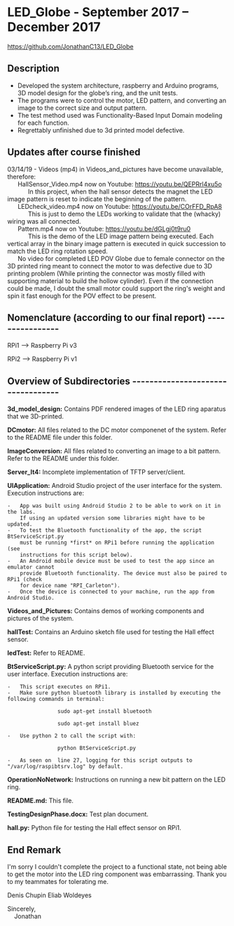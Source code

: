 # LED_Globe - September 2017 – December 2017 
https://github.com/JonathanC13/LED_Globe

## Description

- Developed the system architecture, raspberry and Arduino programs, 3D model design for the globe’s ring, and the unit tests.<br/> 
- The programs were to control the motor, LED pattern, and converting an image to the correct size and output pattern.<br/>
- The test method used was Functionality-Based Input Domain modeling for each function.<br/>
- Regrettably unfinished due to 3d printed model defective.<br/>

## Updates after course finished<br />
03/14/19 - Videos (mp4) in Videos_and_pictures have become unavailable, therefore:<br />
&nbsp;&nbsp;&nbsp;&nbsp;&nbsp;&nbsp;HallSensor_Video.mp4 now on Youtube: https://youtu.be/QEPRrl4xu5o<br />
&nbsp;&nbsp;&nbsp;&nbsp;&nbsp;&nbsp;&nbsp;&nbsp;&nbsp;&nbsp;&nbsp;&nbsp;In this project, when the hall sensor detects the magnet the LED image pattern is reset to indicate the beginning of the pattern.<br />
&nbsp;&nbsp;&nbsp;&nbsp;&nbsp;&nbsp;LEDcheck_video.mp4 now on Youtube: https://youtu.be/COrFFD_RpA8<br />
&nbsp;&nbsp;&nbsp;&nbsp;&nbsp;&nbsp;&nbsp;&nbsp;&nbsp;&nbsp;&nbsp;&nbsp;This is just to demo the LEDs working to validate that the (whacky) wiring was all connected.<br />
&nbsp;&nbsp;&nbsp;&nbsp;&nbsp;&nbsp;Pattern.mp4 now on Youtube: https://youtu.be/dGLgj0t9ru0<br />
&nbsp;&nbsp;&nbsp;&nbsp;&nbsp;&nbsp;&nbsp;&nbsp;&nbsp;&nbsp;&nbsp;&nbsp;This is the demo of the LED image pattern being executed. Each vertical array in the binary image pattern is executed in quick succession to match the LED ring rotation speed.<br />
&nbsp;&nbsp;&nbsp;&nbsp;&nbsp;&nbsp;No video for completed LED POV Globe due to female connector on the 3D printed ring meant to connect the motor to was defective due to 3D printing problem (While printing the connector was mostly filled with supporting material to build the hollow cylinder). Even if the connection could be made, I doubt the small motor could support the ring's weight and spin it fast enough for the POV effect to be present. 

## Nomenclature (according to our final report) ----------------
    
RPi1 --> Raspberry Pi v3

RPi2 --> Raspberry Pi v1

## Overview of Subdirectories ----------------------------------


**3d_model_design:**		Contains PDF rendered images of the LED ring aparatus that we 3D-printed.


**DCmotor:**			All files related to the DC motor componenet of the system. Refer to the README file under this folder.


**ImageConversion:**		All files related to converting an image to a bit pattern. Refer to the README under this folder.


**Server_It4:**			Incomplete implementation of TFTP server/client.


**UIApplication:**		Android Studio project of the user interface for the system. Execution instructions are:
      			
	-	App was built using Android Studio 2 to be able to work on it in the labs. 
		If using an updated version some libraries might have to be updated.
	-	To test the Bluetooth functionality of the app, the script BtServiceScript.py
		must be running *first* on RPi1 before running the application (see 
		instructions for this script below).
	-	An Android mobile device must be used to test the app since an emulator cannot 
		provide Bluetooth functionality. The device must also be paired to RPi1 (check
		for device name "RPI_Carleton").
	-	Once the device is connected to your machine, run the app from Android Studio.


**Videos_and_Pictures:**		Contains demos of working components and pictures of the system.


**hallTest:**			Contains an Arduino sketch file used for testing the Hall effect sensor.


**ledTest:**			Refer to README.


**BtServiceScript.py:**		A python script providing Bluetooth service for the user interface. Execution instructions are:
			
	-	This script executes on RPi1.
	-	Make sure python bluetooth library is installed by executing the following commands in terminal:
					
					sudo apt-get install bluetooth
					
					sudo apt-get install bluez
			
	-	Use python 2 to call the script with:
					
					python BtServiceScript.py

	-	As seen on  line 27, logging for this script outputs to "/var/log/raspibtsrv.log" by default.


**OperationNoNetwork:**		Instructions on running a new bit pattern on the LED ring.


**README.md:**			This file.


**TestingDesignPhase.docx:**	Test plan document.


**hall.py:**			Python file for testing the Hall effect sensor on RPi1.

## End Remark

I'm sorry I couldn't complete the project to a functional state, not being able to get the motor into the LED ring component was embarrassing. Thank you to my teammates for tolerating me.

Denis Chupin
Eliab Woldeyes

Sincerely, <br/>
&nbsp;&nbsp;&nbsp;&nbsp;Jonathan
